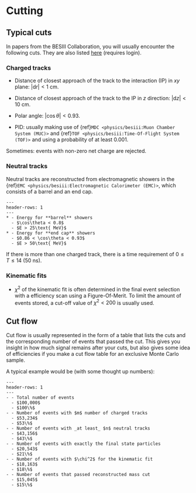 # Cutting

## Typical cuts

In papers from the BESIII Collaboration, you will usually encounter the
following cuts. They are also listed
[here](https://docbes3.ihep.ac.cn/~offlinesoftware/index.php/Recommend_cuts)
(requires login).

### Charged tracks

- Distance of closest approach of the track to the interaction (IP) in $xy$
  plane: $\left|\text{d}r\right| < 1\text{ cm}$.

- Distance of closest approach of the track to the IP in $z$ direction:
  $\left|\text{d}z\right| < 10\text{ cm}$.

- Polar angle: $\left|\cos\theta\right| < 0.93$.

- PID: usually making use of
  {ref}`MDC <physics/besiii:Muon Chamber System (MUC)>` and
  {ref}`TOF <physics/besiii:Time-Of-Flight System (TOF)>` and using a
  probability of at least $0.001$.

Sometimes: events with non-zero net charge are rejected.

### Neutral tracks

Neutral tracks are reconstructed from electromagnetic showers in the
{ref}`EMC <physics/besiii:Electromagnetic Calorimeter (EMC)>`, which consists
of a barrel and an end cap.

```{list-table}
---
header-rows: 1
---
* - Energy for **barrel** showers
  - $\cos\theta < 0.8$
  - $E > 25\text{ MeV}$
* - Energy for **end cap** showers
  - $0.86 < \cos\theta < 0.93$
  - $E > 50\text{ MeV}$
```

If there is more than one charged track, there is a time requirement of
$0 \leq T \leq 14$ ($50\text{ ns}$).

### Kinematic fits

- $\chi^2$ of the kinematic fit is often determined in the final event
  selection with a efficiency scan using a Figure-Of-Merit. To limit the amount
  of events stored, a cut-off value of $\chi^2 < 200$ is usually used.

## Cut flow

Cut flow is usually represented in the form of a table that lists the cuts and
the corresponding number of events that passed the cut. This gives you insight
in how much signal remains after your cuts, but also gives some idea of
efficiencies if you make a cut flow table for an exclusive Monte Carlo sample.

A typical example would be (with some thought up numbers):

```{list-table}
---
header-rows: 1
---
- - Total number of events
  - $100,000$
  - $100\%$
- - Number of events with $m$ number of charged tracks
  - $53,234$
  - $53\%$
- - Number of events with _at least_ $n$ neutral tracks
  - $43,156$
  - $43\%$
- - Number of events with exactly the final state particles
  - $20,543$
  - $21\%$
- - Number of events with $\chi^2$ for the kinematic fit
  - $18,163$
  - $18\%$
- - Number of events that passed reconstructed mass cut
  - $15,045$
  - $15\%$
```
